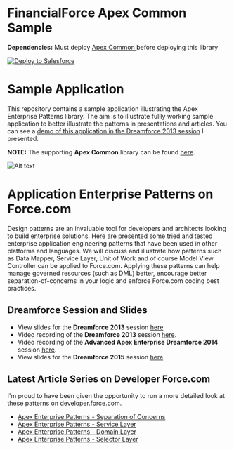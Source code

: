FinancialForce Apex Common Sample
=================================

**Dependencies:** Must deploy [Apex Common ](https://github.com/financialforcedev/fflib-apex-common) before deploying this library

<a href="https://githubsfdeploy.herokuapp.com?owner=kAmrita&repo=fflib-apex-common-samplecode">
  <img alt="Deploy to Salesforce"
       src="https://raw.githubusercontent.com/afawcett/githubsfdeploy/master/src/main/webapp/resources/img/deploy.png">
</a>

Sample Application
==================

This repository contains a sample application illustrating the Apex Enterprise Patterns library. The aim is to illustrate fullly working sample application to better illustrate the patterns in presentations and articles. You can see a [demo of this application in the Dreamforce 2013 session](http://www.youtube.com/watch?v=qlq46AEAlLI#t=572) I presented. 

**NOTE:** The supporting **Apex Common** library can be found [here](https://github.com/financialforcedev/fflib-apex-common).

![Alt text](/images/sampleappoverview.png "Optional title")

Application Enterprise Patterns on Force.com
============================================

Design patterns are an invaluable tool for developers and architects looking to build enterprise solutions. Here are presented some tried and tested enterprise application engineering patterns that have been used in other platforms and languages. We will discuss and illustrate how patterns such as Data Mapper, Service Layer, Unit of Work and of course Model View Controller can be applied to Force.com. Applying these patterns can help manage governed resources (such as DML) better, encourage better separation-of-concerns in your logic and enforce Force.com coding best practices.

Dreamforce Session and Slides
-----------------------------

- View slides for the **Dreamforce 2013** session [here](https://docs.google.com/file/d/0B6brfGow3cD8RVVYc1dCX2s0S1E/edit) 
- Video recording of the **Dreamforce 2013** session [here](http://www.youtube.com/watch?v=qlq46AEAlLI).
- Video recording of the **Advanced Apex Enterprise Dreamforce 2014** session [here](http://dreamforce.vidyard.com/watch/7QtP2628KmtXfmiwI-7B1w%20).
- View slides for the **Dreamforce 2015** session [here](http://www.slideshare.net/andyinthecloud/building-strong-foundations-apex-enterprise-patterns)

Latest Article Series on Developer Force.com
--------------------------------------------

I'm proud to have been given the opportunity to run a more detailed look at these patterns on developer.force.com. 

- [Apex Enterprise Patterns - Separation of Concerns](http://wiki.developerforce.com/page/Apex_Enterprise_Patterns_-_Separation_of_Concerns)
- [Apex Enterprise Patterns - Service Layer](http://wiki.developerforce.com/page/Apex_Enterprise_Patterns_-_Service_Layer)
- [Apex Enterprise Patterns - Domain Layer](http://wiki.developerforce.com/page/Apex_Enterprise_Patterns_-_Domain_Layer)
- [Apex Enterprise Patterns - Selector Layer](https://github.com/financialforcedev/df12-apex-enterprise-patterns#data-mapper-selector)

